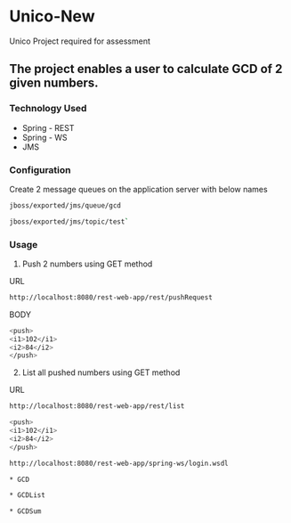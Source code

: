 # Unico-New
Unico Project required for assessment

## The project enables a user to calculate GCD of 2 given numbers.
### Technology Used
* Spring - REST
* Spring - WS
* JMS

### Configuration
Create 2 message queues on the application server with below names 
```sh
jboss/exported/jms/queue/gcd
```

```sh
jboss/exported/jms/topic/test`
```

### Usage
1. Push 2 numbers using GET method

URL
```sh
http://localhost:8080/rest-web-app/rest/pushRequest
```
BODY
```sh
<push>
<i1>102</i1>
<i2>84</i2>
</push>
```
2. List all pushed numbers using GET method

URL
```sh
http://localhost:8080/rest-web-app/rest/list
```
```sh
<push>
<i1>102</i1>
<i2>84</i2>
</push>
```
```sh
http://localhost:8080/rest-web-app/spring-ws/login.wsdl
```
```sh
* GCD

* GCDList

* GCDSum
```
